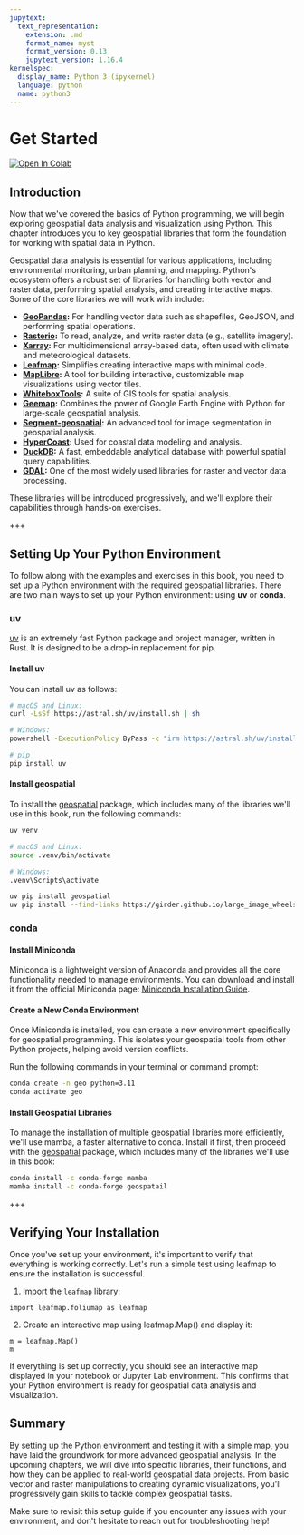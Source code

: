 ```yaml
---
jupytext:
  text_representation:
    extension: .md
    format_name: myst
    format_version: 0.13
    jupytext_version: 1.16.4
kernelspec:
  display_name: Python 3 (ipykernel)
  language: python
  name: python3
---
```


# Get Started

[![Open In Colab](https://colab.research.google.com/assets/colab-badge.svg)](https://colab.research.google.com/github/giswqs/geog-312/blob/main/book/geospatial/get_started.ipynb)

## Introduction

Now that we've covered the basics of Python programming, we will begin exploring geospatial data analysis and visualization using Python. This chapter introduces you to key geospatial libraries that form the foundation for working with spatial data in Python.

Geospatial data analysis is essential for various applications, including environmental monitoring, urban planning, and mapping. Python's ecosystem offers a robust set of libraries for handling both vector and raster data, performing spatial analysis, and creating interactive maps. Some of the core libraries we will work with include:

- **[GeoPandas](https://geopandas.org):** For handling vector data such as shapefiles, GeoJSON, and performing spatial operations.
- **[Rasterio](https://rasterio.readthedocs.io):** To read, analyze, and write raster data (e.g., satellite imagery).
- **[Xarray](https://xarray.pydata.org):** For multidimensional array-based data, often used with climate and meteorological datasets.
- **[Leafmap](https://leafmap.org):** Simplifies creating interactive maps with minimal code.
- **[MapLibre](https://eodagmbh.github.io/py-maplibregl/):** A tool for building interactive, customizable map visualizations using vector tiles.
- **[WhiteboxTools](https://github.com/jblindsay/whitebox-tools):** A suite of GIS tools for spatial analysis.
- **[Geemap](https://geemap.org):** Combines the power of Google Earth Engine with Python for large-scale geospatial analysis.
- **[Segment-geospatial](https://samgeo.gishub.org):** An advanced tool for image segmentation in geospatial analysis.
- **[HyperCoast](https://hypercoast.org):** Used for coastal data modeling and analysis.
- **[DuckDB](https://duckdb.org):** A fast, embeddable analytical database with powerful spatial query capabilities.
- **[GDAL](https://gdal.org):** One of the most widely used libraries for raster and vector data processing.

These libraries will be introduced progressively, and we'll explore their capabilities through hands-on exercises.

+++

## Setting Up Your Python Environment

To follow along with the examples and exercises in this book, you need to set up a Python environment with the required geospatial libraries. There are two main ways to set up your Python environment: using **uv** or **conda**.

### uv

[uv](https://github.com/astral-sh/uv) is an extremely fast Python package and project manager, written in Rust. It is designed to be a drop-in replacement for pip. 

#### Install uv

You can install uv as follows:

```bash
# macOS and Linux:
curl -LsSf https://astral.sh/uv/install.sh | sh

# Windows:
powershell -ExecutionPolicy ByPass -c "irm https://astral.sh/uv/install.ps1 | iex"

# pip
pip install uv
```

#### Install geospatial

To install the [geospatial](https://geospatial.gishub.org) package, which includes many of the libraries we'll use in this book, run the following commands:

```bash
uv venv 

# macOS and Linux:
source .venv/bin/activate

# Windows:
.venv\Scripts\activate

uv pip install geospatial
uv pip install --find-links https://girder.github.io/large_image_wheels gdal pyproj
```


### conda

#### Install Miniconda

Miniconda is a lightweight version of Anaconda and provides all the core functionality needed to manage environments. You can download and install it from the official Miniconda page: [Miniconda Installation Guide](https://docs.anaconda.com/miniconda).

#### Create a New Conda Environment

Once Miniconda is installed, you can create a new environment specifically for geospatial programming. This isolates your geospatial tools from other Python projects, helping avoid version conflicts.

Run the following commands in your terminal or command prompt:

```bash
conda create -n geo python=3.11
conda activate geo
```

#### Install Geospatial Libraries

To manage the installation of multiple geospatial libraries more efficiently, we'll use mamba, a faster alternative to conda. Install it first, then proceed with the [geospatial](https://geospatial.gishub.org) package, which includes many of the libraries we'll use in this book:

```bash
conda install -c conda-forge mamba
mamba install -c conda-forge geospatail
```

+++

## Verifying Your Installation

Once you've set up your environment, it's important to verify that everything is working correctly. Let's run a simple test using leafmap to ensure the installation is successful.

1. Import the `leafmap` library:

```{code-cell} ipython3
import leafmap.foliumap as leafmap
```

2. Create an interactive map using leafmap.Map() and display it:

```{code-cell} ipython3
m = leafmap.Map()
m
```

If everything is set up correctly, you should see an interactive map displayed in your notebook or Jupyter Lab environment. This confirms that your Python environment is ready for geospatial data analysis and visualization.

## Summary

By setting up the Python environment and testing it with a simple map, you have laid the groundwork for more advanced geospatial analysis. In the upcoming chapters, we will dive into specific libraries, their functions, and how they can be applied to real-world geospatial data projects. From basic vector and raster manipulations to creating dynamic visualizations, you'll progressively gain skills to tackle complex geospatial tasks.

Make sure to revisit this setup guide if you encounter any issues with your environment, and don't hesitate to reach out for troubleshooting help!
